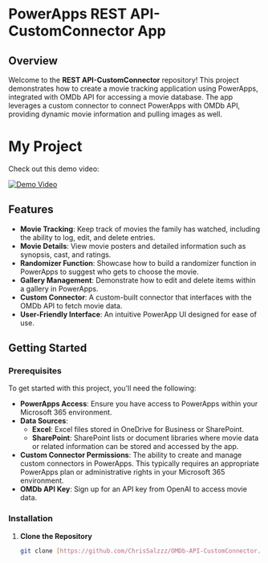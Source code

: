 # PowerApps REST API-CustomConnector App

## Overview

Welcome to the **REST API-CustomConnector** repository! This project demonstrates how to create a movie tracking application using PowerApps, integrated with OMDb API for accessing a movie database. The app leverages a custom connector to connect PowerApps with OMDb API, providing dynamic movie information and pulling images as well.

# My Project

Check out this demo video:

[![Demo Video](https://img.youtube.com/vi/tVQ_Kx7A7rI/0.jpg)](https://www.youtube.com/watch?v=tVQ_Kx7A7rI)




## Features

- **Movie Tracking**: Keep track of movies the family has watched, including the ability to log, edit, and delete entries.
- **Movie Details**: View movie posters and detailed information such as synopsis, cast, and ratings.
- **Randomizer Function**: Showcase how to build a randomizer function in PowerApps to suggest who gets to choose the movie.
- **Gallery Management**: Demonstrate how to edit and delete items within a gallery in PowerApps.
- **Custom Connector**: A custom-built connector that interfaces with the OMDb API to fetch movie data.
- **User-Friendly Interface**: An intuitive PowerApp UI designed for ease of use.

## Getting Started

### Prerequisites

To get started with this project, you'll need the following:

- **PowerApps Access**: Ensure you have access to PowerApps within your Microsoft 365 environment.
- **Data Sources**:
  - **Excel**: Excel files stored in OneDrive for Business or SharePoint.
  - **SharePoint**: SharePoint lists or document libraries where movie data or related information can be stored and accessed by the app.
- **Custom Connector Permissions**: The ability to create and manage custom connectors in PowerApps. This typically requires an appropriate PowerApps plan or administrative rights in your Microsoft 365 environment.
- **OMDb API Key**: Sign up for an API key from OpenAI to access movie data.

### Installation

1. **Clone the Repository**
   ```bash
   git clone [https://github.com/ChrisSalzzz/OMDb-API-CustomConnector.git]
